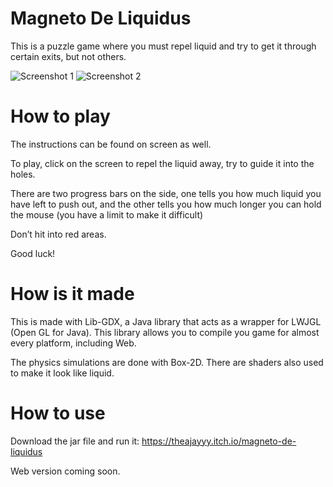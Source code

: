 # Magneto De Liquidus

This is a puzzle game where you must repel liquid and try to get it through certain exits, but not others.

![Screenshot 1](https://static.jam.vg/raw/a1/z/10f15.png)
![Screenshot 2](https://static.jam.vg/raw/a1/z/10f36.png)

# How to play

The instructions can be found on screen as well.

To play, click on the screen to repel the liquid away, try to guide it into the holes.

There are two progress bars on the side, one tells you how much liquid you have left to push out, and the other tells you how much longer you can hold the mouse (you have a limit to make it difficult)

Don’t hit into red areas.

Good luck!

# How is it made

This is made with Lib-GDX, a Java library that acts as a wrapper for LWJGL (Open GL for Java). This library allows you to compile you game for almost every platform, including Web.

The physics simulations are done with Box-2D. There are shaders also used to make it look like liquid.

# How to use

Download the jar file and run it: https://theajayyy.itch.io/magneto-de-liquidus

Web version coming soon.
